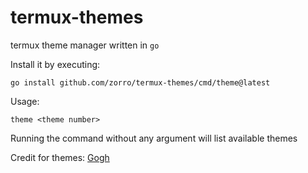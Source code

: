 # termux-themes

termux theme manager written in `go`

Install it by executing:
```
go install github.com/zorro/termux-themes/cmd/theme@latest
```

Usage: 
```
theme <theme number>
```

Running the command without any argument will list available themes


Credit for themes: 
[Gogh](https://mayccoll.github.io/Gogh)
